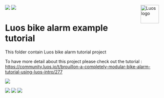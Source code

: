 <a href="https://luos.io"><img src="https://www.luos.io/wp-content/uploads/2020/03/Luos-color.png" alt="Luos logo" title="Luos" align="right" height="60" /></a>

[![](http://certified.luos.io)](https://luos.io)
[![](https://img.shields.io/github/license/Luos-io/Examples)](
https://github.com/Luos-io/Examples/blob/master/LICENSE)


# Luos bike alarm example tutorial

This folder contain Luos bike alarm tutorial project

To have more detail about this project please check out the tutorial : https://community.luos.io/t/brouillon-a-completely-modular-bike-alarm-tutorial-using-luos-intro/277

[![](https://img.youtube.com/vi/kTr-pwIrRqw/0.jpg)](https://youtu.be/kTr-pwIrRqw)

[![](https://img.shields.io/discourse/topics?server=https%3A%2F%2Fcommunity.luos.io&logo=Discourse)](https://community.luos.io)
[![](https://img.shields.io/badge/Luos-Documentation-34A3B4)](https://docs.luos.io)
[![](https://img.shields.io/badge/LinkedIn-Follow%20us-0077B5?style=flat&logo=linkedin)](https://www.linkedin.com/company/luos)
